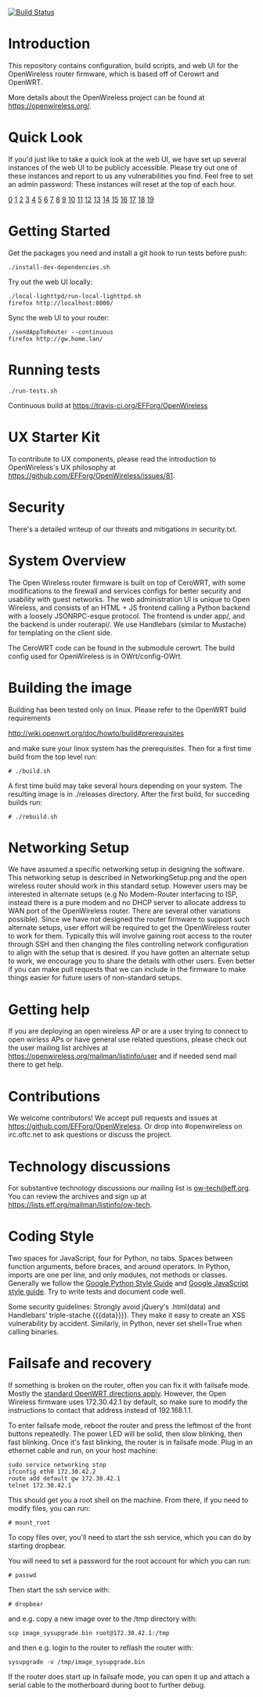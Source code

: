 [![Build Status](https://travis-ci.org/EFForg/OpenWireless.svg?branch=master)](https://travis-ci.org/EFForg/OpenWireless)

# Introduction

This repository contains configuration, build scripts, and web UI for the
OpenWireless router firmware, which is based off of Cerowrt and OpenWRT.

More details about the OpenWireless project can be found at
https://openwireless.org/.

# Quick Look

If you'd just like to take a quick look at the web UI, we have set up
several instances of the web UI to be publicly accessible. Please try out one of
these instances and report to us any vulnerabilities you find. Feel free to set
an admin password: These instances will reset at the top of each hour.

[0](http://ow.crud.net:8000)
[1](http://ow.crud.net:8001)
[2](http://ow.crud.net:8002)
[3](http://ow.crud.net:8003)
[4](http://ow.crud.net:8004)
[5](http://ow.crud.net:8005)
[6](http://ow.crud.net:8006)
[7](http://ow.crud.net:8007)
[8](http://ow.crud.net:8008)
[9](http://ow.crud.net:8009)
[10](http://ow.crud.net:8010)
[11](http://ow.crud.net:8011)
[12](http://ow.crud.net:8012)
[13](http://ow.crud.net:8013)
[14](http://ow.crud.net:8014)
[15](http://ow.crud.net:8015)
[16](http://ow.crud.net:8016)
[17](http://ow.crud.net:8017)
[18](http://ow.crud.net:8018)
[19](http://ow.crud.net:8019)

# Getting Started

Get the packages you need and install a git hook to run tests before push:

    ./install-dev-dependencies.sh

Try out the web UI locally:

    ./local-lighttpd/run-local-lighttpd.sh
    firefox http://localhost:8000/

Sync the web UI to your router:

    ./sendAppToRouter --continuous
    firefox http://gw.home.lan/

# Running tests

    ./run-tests.sh

Continuous build at https://travis-ci.org/EFForg/OpenWireless

# UX Starter Kit

To contribute to UX components, please read the introduction to OpenWireless's
UX philosophy at https://github.com/EFForg/OpenWireless/issues/81.

# Security

There's a detailed writeup of our threats and mitigations in security.txt.

# System Overview

The Open Wireless router firmware is built on top of CeroWRT, with some
modifications to the firewall and services configs for better security and
usability with guest networks. The web administration UI is unique to Open
Wireless, and consists of an HTML + JS frontend calling a Python backend with
a loosely JSONRPC-esque protocol. The frontend is under app/, and the backend is
under routerapi/. We use Handlebars (similar to Mustache) for templating on the
client side.

The CeroWRT code can be found in the submodule cerowrt. The build config used for
OpenWireless is in OWrt/config-OWrt.

# Building the image

Building has been tested only on linux. Please refer to the OpenWRT build requirements

http://wiki.openwrt.org/doc/howto/build#prerequisites

and make sure your linux system has the prerequisites. Then for a first time build 
from the top level run: 

    # ./build.sh
    
A first time build may take several hours depending on your system. The resulting 
image is in ./releases directory. After the first build, for succeding builds run: 

    # ./rebuild.sh 

# Networking Setup

We have assumed a specific networking setup in designing the software. This 
networking setup is described in NetworkingSetup.png and the open wireless
router should work in this standard setup. However users may be interested in 
alternate setups (e.g No Modem-Router interfacing to ISP, instead there is a pure 
modem and no DHCP server to allocate address to WAN port of the OpenWireless 
router. There are several other variations possible). Since we have not designed 
the router firmware to support such alternate setups, user effort will be 
required to get the OpenWireless router to work for them. Typically this will 
involve gaining root access to the router through SSH and then changing the files
controlling network configuration to align with the setup that is desired. If
you have gotten an alternate setup to work, we encourage you to share the
details with other users. Even better if you can make pull requests that we 
can include in the firmware to make things easier for future users of 
non-standard setups.

# Getting help

If you are deploying an open wireless AP or are a user trying to connect
to open wirless APs or have general use related questions, please check out 
the user mailing list archives at https://openwireless.org/mailman/listinfo/user
and if needed send mail there to get help.

# Contributions 

We welcome contributors! We accept pull requests and issues at https://github.com/EFForg/OpenWireless. 
Or drop into #openwireless on irc.oftc.net to ask questions or discuss the project.


# Technology discussions

For substantive technology discussions our mailing list is ow-tech@eff.org. 
You can review the archives and sign up at  https://lists.eff.org/mailman/listinfo/ow-tech. 


# Coding Style

Two spaces for JavaScript, four for Python, no tabs. Spaces between function
arguments, before braces, and around operators. In Python, imports are one per
line, and only modules, not methods or classes. Generally we follow the [Google
Python Style Guide](http://google-styleguide.googlecode.com/svn/trunk/pyguide.html)
and [Google JavaScript style
guide](http://google-styleguide.googlecode.com/svn/trunk/javascriptguide.xml).
Try to write tests and document code well.

Some security guidelines: Strongly avoid jQuery's .html(data) and Handlebars'
triple-stache {{{data}}}}. They make it easy to create an XSS vulnerability by
accident. Similarly, in Python, never set shell=True when calling binaries.

# Failsafe and recovery

If something is broken on the router, often you can fix it with failsafe mode.
Mostly the [standard OpenWRT directions
apply](wiki.openwrt.org/doc/howto/generic.failsafe). However,
the Open Wireless firmware uses 172.30.42.1 by default, so make sure to modify
the instructions to contact that address instead of 192.168.1.1.

To enter failsafe mode, reboot the router and press the leftmost of the front buttons
repeatedly. The power LED will be solid, then slow blinking, then fast blinking.
Once it's fast blinking, the router is in failsafe mode. Plug in an ethernet
cable and run, on your host machine:

    sudo service networking stop
    ifconfig eth0 172.30.42.2
    route add default gw 172.30.42.1
    telnet 172.30.42.1

This should get you a root shell on the machine. From there, if you need to
modify files, you can run:

    # mount_root

To copy files over, you'll need to start the ssh service, which you can do
by starting dropbear.
    
You will need to set a password for the root account for which you can run:

    # passwd
    
Then start the ssh service with:

    # dropbear
    
and e.g. copy a new image over to the /tmp directory with:

    scp image_sysupgrade.bin root@172.30.42.1:/tmp
    
and then e.g. login to the router to reflash the router with:

    sysupgrade -v /tmp/image_sysupgrade.bin
    
If the router does start up in failsafe mode, you can open it up and attach a
serial cable to the motherboard during boot to further debug.
